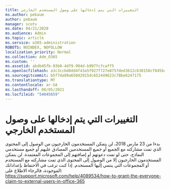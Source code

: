 ```yaml
---
title: التغييرات التي يتم إدخالها على وصول المستخدم الخارجي
ms.author: pebaum
author: pebaum
manager: scotv
ms.date: 04/21/2020
ms.audience: Admin
ms.topic: article
ms.service: o365-administration
ROBOTS: NOINDEX, NOFOLLOW
localization_priority: Normal
ms.collection: Adm_O365
ms.custom: ''
ms.assetid: abdb45fb-93b0-4df9-994d-b997fcfcaff5
ms.openlocfilehash: a3c3ccbd8dd4f43a5f927f727e8757ded3612c630158cf045b4e6c0f93bb75ad
ms.sourcegitcommit: b5f7da89a650d2915dc652449623c78be6247175
ms.translationtype: MT
ms.contentlocale: ar-SA
ms.lasthandoff: 08/05/2021
ms.locfileid: "54045659"
---
```

# <a name="changes-to-external-user-access"></a>التغييرات التي يتم إدخالها على وصول المستخدم الخارجي

بدءا من 23 مارس 2018، لن يتمكن المستخدمون الخارجيون من الوصول إلى المحتوى الذي تمت مشاركته مع الجميع أو جميع المستخدمين المصادق عليهم أو جميع مستخدمي النماذج، حتى لو تمت دعوتهم أو إضافتهم إلى المجموعات المعتمدة. لن يتمكن المستخدمون الخارجيون إلا من الوصول إلى المحتوى الذي تمت مشاركته مع المستخدم أو المجموعات التي ينتمي إليها المستخدم. إذا كنت ترغب في الاحتفاظ بإعداداتك الموجودة، فالرجاء الاطلاع على: https://support.microsoft.com/help/4089534/how-to-grant-the-everyone-claim-to-external-users-in-office-365
  

